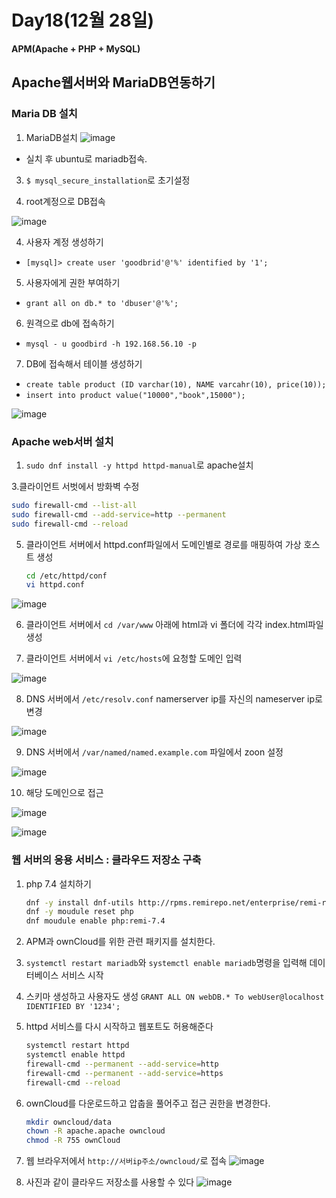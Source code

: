 # Day18(12월 28일)

**APM(Apache + PHP + MySQL)**

## Apache웹서버와 MariaDB연동하기

### Maria DB 설치
1. MariaDB설치
![image](https://github.com/JoEunSae/Metanet-Internship/assets/83803199/a74cf080-d6e9-4255-8f23-48432c9edd6f)
- 실치 후 ubuntu로 mariadb접속.

3. `$ mysql_secure_installation`로 초기설정

4. root계정으로 DB접속

![image](https://github.com/JoEunSae/Metanet-Internship/assets/83803199/03750219-5d57-4934-abc4-db948c1b1db0)

4. 사용자 계정 생성하기
- `[mysql]> create user 'goodbrid'@'%' identified by '1';`

5. 사용자에게 권한 부여하기
- `grant all on db.* to 'dbuser'@'%';`

6. 원격으로 db에 접속하기
- `mysql - u goodbird -h 192.168.56.10 -p`

7. DB에 접속해서 테이블 생성하기
- `create table product (ID varchar(10), NAME varcahr(10), price(10));`
- `insert into product value("10000","book",15000");`

![image](https://github.com/JoEunSae/Metanet-Internship/assets/83803199/d8f90938-2ef9-478a-933b-e46c2608f2ae)


### Apache web서버 설치

1. `sudo dnf install -y httpd httpd-manual`로 apache설치
   
3.클라이언트 서벗에서 방화벽 수정
   ```bash
   sudo firewall-cmd --list-all
   sudo firewall-cmd --add-service=http --permanent
   sudo firewall-cmd --reload
   ```
   
5. 클라이언트 서버에서 httpd.conf파일에서 도메인별로 경로를 매핑하여 가상 호스트 생성
   ```bash
   cd /etc/httpd/conf
   vi httpd.conf
   ```
![image](https://github.com/JoEunSae/Metanet-Internship/assets/83803199/c58e4da9-e677-42ec-bf5b-010106c667c7)

6. 클라이언트 서버에서 `cd /var/www` 아래에 html과 vi 폴더에 각각 index.html파일 생성

7. 클라이언트 서버에서 `vi /etc/hosts`에 요청할 도메인 입력

![image](https://github.com/JoEunSae/Metanet-Internship/assets/83803199/76216b28-7c27-4374-a377-fb949d53a709)


8. DNS 서버에서 `/etc/resolv.conf` namerserver ip를 자신의 nameserver ip로 변경

![image](https://github.com/JoEunSae/Metanet-Internship/assets/83803199/cc4bb38b-7809-456b-a987-5ed456202719)

9. DNS 서버에서 `/var/named/named.example.com` 파일에서 zoon 설정
    
![image](https://github.com/JoEunSae/Metanet-Internship/assets/83803199/e4b62648-dbcb-4b42-92d4-5593e18e5a17)

10. 해당 도메인으로 접근

![image](https://github.com/JoEunSae/Metanet-Internship/assets/83803199/96aae25d-9849-498d-a7dc-4616d1ef8730)

![image](https://github.com/JoEunSae/Metanet-Internship/assets/83803199/2dede75b-bf9d-4a72-8833-4c1053e5e6d3)


### 웹 서버의 응용 서비스 : 클라우드 저장소 구축

1. php 7.4 설치하기
   ```bash
   dnf -y install dnf-utils http://rpms.remirepo.net/enterprise/remi-release-9.rpm
   dnf -y moudule reset php
   dnf moudule enable php:remi-7.4
   ```
2. APM과 ownCloud를 위한 관련 패키지를 설치한다.

3. `systemctl restart mariadb`와 `systemctl enable mariadb`명령을 입력해 데이터베이스 서비스 시작

4. 스키마 생성하고 사용자도 생성
   `GRANT ALL ON webDB.* To webUser@localhost IDENTIFIED BY '1234';`

5. httpd 서비스를 다시 시작하고 웹포트도 허용해준다
   ```bash
   systemctl restart httpd
   systemctl enable httpd
   firewall-cmd --permanent --add-service=http
   firewall-cmd --permanent --add-service=https
   firewall-cmd --reload
   ```

6. ownCloud를 다운로드하고 압춥을 풀어주고 접근 권한을 변경한다.
   ```bash
   mkdir owncloud/data
   chown -R apache.apache owncloud
   chmod -R 755 ownCloud
   ```

7. 웹 브라우저에서 `http://서버ip주소/owncloud/`로 접속
![image](https://github.com/JoEunSae/Metanet-Internship/assets/83803199/7d3b1826-6eb6-4221-85f5-fed4958c366c)

8. 사진과 같이 클라우드 저장소를 사용할 수 있다
![image](https://github.com/JoEunSae/Metanet-Internship/assets/83803199/f73989fb-a4e3-481e-9209-4feab660a330)





   
   
   

   
 





